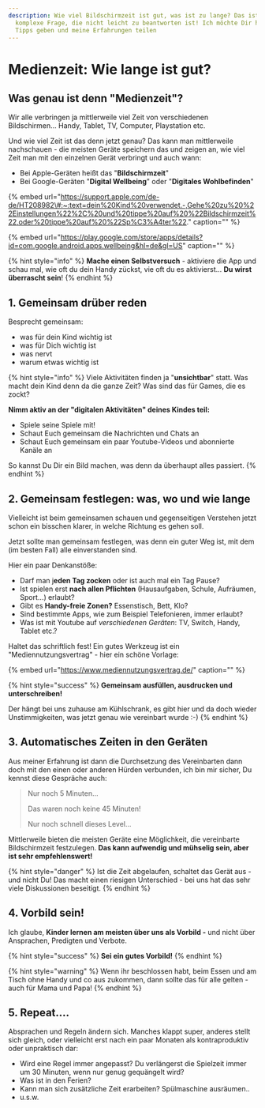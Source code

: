 ```yaml
---
description: Wie viel Bildschirmzeit ist gut, was ist zu lange? Das ist eine sehr
  komplexe Frage, die nicht leicht zu beantworten ist! Ich möchte Dir hier ein paar
  Tipps geben und meine Erfahrungen teilen
---
```


# Medienzeit: Wie lange ist gut?

## Was genau ist denn "Medienzeit"?

Wir alle verbringen ja mittlerweile viel Zeit von verschiedenen Bildschirmen... Handy, Tablet, TV, Computer, Playstation etc.

Und wie viel Zeit ist das denn jetzt genau? Das kann man mittlerweile nachschauen - die meisten Geräte speichern das und zeigen an, wie viel Zeit man mit den einzelnen Gerät verbringt und auch wann:

* Bei Apple-Geräten heißt das "**Bildschirmzeit**"
* Bei Google-Geräten "**Digital Wellbeing**" oder "**Digitales Wohlbefinden**"

{% embed url="https://support.apple.com/de-de/HT208982\#:~:text=dein%20Kind%20verwendet.-,Gehe%20zu%20%22Einstellungen%22%2C%20und%20tippe%20auf%20%22Bildschirmzeit%22,oder%20tippe%20auf%20%22Sp%C3%A4ter%22." caption="" %}

{% embed url="https://play.google.com/store/apps/details?id=com.google.android.apps.wellbeing&hl=de&gl=US" caption="" %}

{% hint style="info" %}
**Mache einen Selbstversuch** - aktiviere die App und schau mal, wie oft du dein Handy zückst, vie oft du es aktivierst... **Du wirst überrascht sein**!
{% endhint %}

## 1. Gemeinsam drüber reden

Besprecht gemeinsam:

* was für dein Kind wichtig ist
* was für Dich wichtig ist
* was nervt
* warum etwas wichtig ist 

{% hint style="info" %}
Viele Aktivitäten finden ja "**unsichtbar**" statt. Was macht dein Kind denn da die ganze Zeit? Was sind das für Games, die es zockt?

**Nimm aktiv an der "digitalen Aktivitäten" deines Kindes teil:**

* Spiele seine Spiele mit!
* Schaut Euch gemeinsam die Nachrichten und Chats an
* Schaut Euch gemeinsam ein paar Youtube-Videos und abonnierte Kanäle an

So kannst Du Dir ein Bild machen, was denn da überhaupt alles passiert.
{% endhint %}

## 2. Gemeinsam festlegen: was, wo und wie lange

Vielleicht ist beim gemeinsamen schauen und gegenseitigen Verstehen jetzt schon ein bisschen klarer, in welche Richtung es gehen soll.

Jetzt sollte man gemeinsam festlegen, was denn ein guter Weg ist, mit dem \(im besten Fall\) alle einverstanden sind.

Hier ein paar Denkanstöße:

* Darf man j**eden Tag zocken** oder ist auch mal ein Tag Pause?
* Ist spielen erst **nach allen Pflichten** \(Hausaufgaben, Schule, Aufräumen, Sport...\) erlaubt?
* Gibt es **Handy-freie Zonen?** Essenstisch, Bett, Klo?
* Sind bestimmte Apps, wie zum Beispiel Telefonieren, immer erlaubt?
* Was ist mit Youtube auf _verschiedenen Geräten_: TV, Switch, Handy, Tablet etc.?

Haltet das schriftlich fest! Ein gutes Werkzeug ist ein "Mediennutzungsvertrag" - hier ein schöne Vorlage:

{% embed url="https://www.mediennutzungsvertrag.de/" caption="" %}

{% hint style="success" %}
**Gemeinsam ausfüllen, ausdrucken und unterschreiben!‌**

Der hängt bei uns zuhause am Kühlschrank, es gibt hier und da doch wieder Unstimmigkeiten, was jetzt genau wie vereinbart wurde :-\)
{% endhint %}

## 3. Automatisches Zeiten in den Geräten

Aus meiner Erfahrung ist dann die Durchsetzung des Vereinbarten dann doch mit den einen oder anderen Hürden verbunden, ich bin mir sicher, Du kennst diese Gespräche auch:

> Nur noch 5 Minuten...
>
> Das waren noch keine 45 Minuten!
>
> Nur noch schnell dieses Level...

Mittlerweile bieten die meisten Geräte eine Möglichkeit, die vereinbarte Bildschirmzeit festzulegen. **Das kann aufwendig und mühselig sein, aber ist sehr empfehlenswert!**

{% hint style="danger" %}
Ist die Zeit abgelaufen, schaltet das Gerät aus - und nicht Du! Das macht einen riesigen Unterschied - bei uns hat das sehr viele Diskussionen beseitigt.
{% endhint %}

## 4. Vorbild sein!

Ich glaube, **Kinder lernen am meisten über uns als Vorbild -** und nicht über Ansprachen, Predigten und Verbote.

{% hint style="success" %}
**Sei ein gutes Vorbild!**
{% endhint %}

{% hint style="warning" %}
Wenn ihr beschlossen habt, beim Essen und am Tisch ohne Handy und co aus zukommen, dann sollte das für alle gelten - auch für Mama und Papa!
{% endhint %}

## 5. Repeat....

Absprachen und Regeln ändern sich. Manches klappt super, anderes stellt sich gleich, oder vielleicht erst nach ein paar Monaten als kontraproduktiv oder unpraktisch dar:

* Wird eine Regel immer angepasst? Du verlängerst die Spielzeit immer um 30 Minuten, wenn nur genug gequängelt wird?
* Was ist in den Ferien?
* Kann man sich zusätzliche Zeit erarbeiten? Spülmaschine ausräumen..
* u.s.w.

